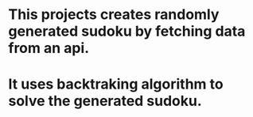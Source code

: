 # This projects creates randomly generated sudoku by fetching data from an api.

# It uses backtraking algorithm to solve the generated sudoku.
